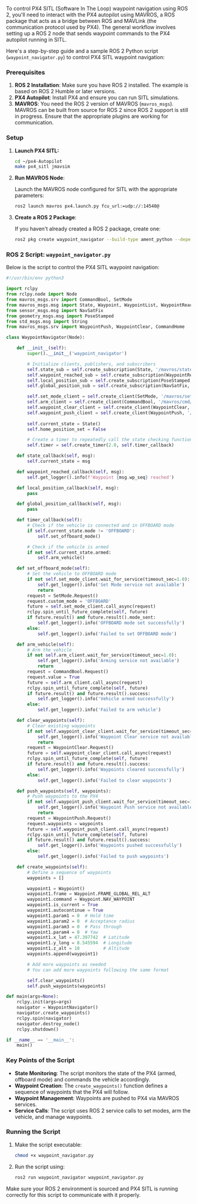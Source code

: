 To control PX4 SITL (Software In The Loop) waypoint navigation using ROS 2, you'll need to interact with the PX4 autopilot using MAVROS, a ROS package that acts as a bridge between ROS and MAVLink (the communication protocol used by PX4). The general workflow involves setting up a ROS 2 node that sends waypoint commands to the PX4 autopilot running in SITL.

Here's a step-by-step guide and a sample ROS 2 Python script (`waypoint_navigator.py`) to control PX4 SITL waypoint navigation:

### Prerequisites

1. **ROS 2 Installation**: Make sure you have ROS 2 installed. The example is based on ROS 2 Humble or later versions.
2. **PX4 Autopilot**: Install PX4 and ensure you can run SITL simulations.
3. **MAVROS**: You need the ROS 2 version of MAVROS (`mavros_msgs`). MAVROS can be built from source for ROS 2 since ROS 2 support is still in progress. Ensure that the appropriate plugins are working for communication.

### Setup

1. **Launch PX4 SITL:**

   ```bash
   cd ~/px4-Autopilot
   make px4_sitl jmavsim
   ```

2. **Run MAVROS Node**:

   Launch the MAVROS node configured for SITL with the appropriate parameters:

   ```bash
   ros2 launch mavros px4.launch.py fcu_url:=udp://:14540@
   ```

3. **Create a ROS 2 Package**:

   If you haven't already created a ROS 2 package, create one:

   ```bash
   ros2 pkg create waypoint_navigator --build-type ament_python --dependencies rclpy mavros_msgs
   ```

### ROS 2 Script: `waypoint_navigator.py`

Below is the script to control the PX4 SITL waypoint navigation:

```python
#!/usr/bin/env python3

import rclpy
from rclpy.node import Node
from mavros_msgs.srv import CommandBool, SetMode
from mavros_msgs.msg import State, Waypoint, WaypointList, WaypointReached
from sensor_msgs.msg import NavSatFix
from geometry_msgs.msg import PoseStamped
from std_msgs.msg import String
from mavros_msgs.srv import WaypointPush, WaypointClear, CommandHome

class WaypointNavigator(Node):

    def __init__(self):
        super().__init__('waypoint_navigator')

        # Initialize clients, publishers, and subscribers
        self.state_sub = self.create_subscription(State, '/mavros/state', self.state_callback, 10)
        self.waypoint_reached_sub = self.create_subscription(WaypointReached, '/mavros/mission/reached', self.waypoint_reached_callback, 10)
        self.local_position_sub = self.create_subscription(PoseStamped, '/mavros/local_position/pose', self.local_position_callback, 10)
        self.global_position_sub = self.create_subscription(NavSatFix, '/mavros/global_position/global', self.global_position_callback, 10)

        self.set_mode_client = self.create_client(SetMode, '/mavros/set_mode')
        self.arm_client = self.create_client(CommandBool, '/mavros/cmd/arming')
        self.waypoint_clear_client = self.create_client(WaypointClear, '/mavros/mission/clear')
        self.waypoint_push_client = self.create_client(WaypointPush, '/mavros/mission/push')
        
        self.current_state = State()
        self.home_position_set = False

        # Create a timer to repeatedly call the state checking function
        self.timer = self.create_timer(2.0, self.timer_callback)

    def state_callback(self, msg):
        self.current_state = msg

    def waypoint_reached_callback(self, msg):
        self.get_logger().info(f'Waypoint {msg.wp_seq} reached')

    def local_position_callback(self, msg):
        pass

    def global_position_callback(self, msg):
        pass

    def timer_callback(self):
        # Check if the vehicle is connected and in OFFBOARD mode
        if self.current_state.mode != 'OFFBOARD':
            self.set_offboard_mode()

        # Check if the vehicle is armed
        if not self.current_state.armed:
            self.arm_vehicle()

    def set_offboard_mode(self):
        # Set the vehicle to OFFBOARD mode
        if not self.set_mode_client.wait_for_service(timeout_sec=1.0):
            self.get_logger().info('Set Mode service not available')
            return
        request = SetMode.Request()
        request.custom_mode = 'OFFBOARD'
        future = self.set_mode_client.call_async(request)
        rclpy.spin_until_future_complete(self, future)
        if future.result() and future.result().mode_sent:
            self.get_logger().info('OFFBOARD mode set successfully')
        else:
            self.get_logger().info('Failed to set OFFBOARD mode')

    def arm_vehicle(self):
        # Arm the vehicle
        if not self.arm_client.wait_for_service(timeout_sec=1.0):
            self.get_logger().info('Arming service not available')
            return
        request = CommandBool.Request()
        request.value = True
        future = self.arm_client.call_async(request)
        rclpy.spin_until_future_complete(self, future)
        if future.result() and future.result().success:
            self.get_logger().info('Vehicle armed successfully')
        else:
            self.get_logger().info('Failed to arm vehicle')

    def clear_waypoints(self):
        # Clear existing waypoints
        if not self.waypoint_clear_client.wait_for_service(timeout_sec=1.0):
            self.get_logger().info('Waypoint Clear service not available')
            return
        request = WaypointClear.Request()
        future = self.waypoint_clear_client.call_async(request)
        rclpy.spin_until_future_complete(self, future)
        if future.result() and future.result().success:
            self.get_logger().info('Waypoints cleared successfully')
        else:
            self.get_logger().info('Failed to clear waypoints')

    def push_waypoints(self, waypoints):
        # Push waypoints to the PX4
        if not self.waypoint_push_client.wait_for_service(timeout_sec=1.0):
            self.get_logger().info('Waypoint Push service not available')
            return
        request = WaypointPush.Request()
        request.waypoints = waypoints
        future = self.waypoint_push_client.call_async(request)
        rclpy.spin_until_future_complete(self, future)
        if future.result() and future.result().success:
            self.get_logger().info('Waypoints pushed successfully')
        else:
            self.get_logger().info('Failed to push waypoints')

    def create_waypoints(self):
        # Define a sequence of waypoints
        waypoints = []

        waypoint1 = Waypoint()
        waypoint1.frame = Waypoint.FRAME_GLOBAL_REL_ALT
        waypoint1.command = Waypoint.NAV_WAYPOINT
        waypoint1.is_current = True
        waypoint1.autocontinue = True
        waypoint1.param1 = 0  # Hold time
        waypoint1.param2 = 0  # Acceptance radius
        waypoint1.param3 = 0  # Pass through
        waypoint1.param4 = 0  # Yaw
        waypoint1.x_lat = 47.397742  # Latitude
        waypoint1.y_long = 8.545594  # Longitude
        waypoint1.z_alt = 10         # Altitude
        waypoints.append(waypoint1)

        # Add more waypoints as needed
        # You can add more waypoints following the same format

        self.clear_waypoints()
        self.push_waypoints(waypoints)

def main(args=None):
    rclpy.init(args=args)
    navigator = WaypointNavigator()
    navigator.create_waypoints()
    rclpy.spin(navigator)
    navigator.destroy_node()
    rclpy.shutdown()

if __name__ == '__main__':
    main()
```

### Key Points of the Script

- **State Monitoring**: The script monitors the state of the PX4 (armed, offboard mode) and commands the vehicle accordingly.
- **Waypoint Creation**: The `create_waypoints()` function defines a sequence of waypoints that the PX4 will follow.
- **Waypoint Management**: Waypoints are pushed to PX4 via MAVROS services.
- **Service Calls**: The script uses ROS 2 service calls to set modes, arm the vehicle, and manage waypoints.

### Running the Script

1. Make the script executable:

   ```bash
   chmod +x waypoint_navigator.py
   ```

2. Run the script using:

   ```bash
   ros2 run waypoint_navigator waypoint_navigator.py
   ```

Make sure your ROS 2 environment is sourced and PX4 SITL is running correctly for this script to communicate with it properly.
